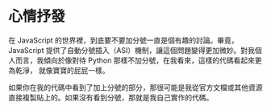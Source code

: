# 心情抒發

在 JavaScript 的世界裡，到底要不要加分號一直是個有趣的討論。畢竟，JavaScript 提供了自動分號插入（ASI）機制，讓這個問題變得更加微妙。對我個人而言，我傾向於像對待 Python 那樣不加分號，在我看來，這樣的代碼看起來更為乾淨， 就像寶寶的屁屁一樣。

如果你在我的代碼中看到了加上分號的部分，那很可能是我從官方文檔或其他資源直接複製貼上的。如果沒有看到分號，那就是我自己實作的代碼。

